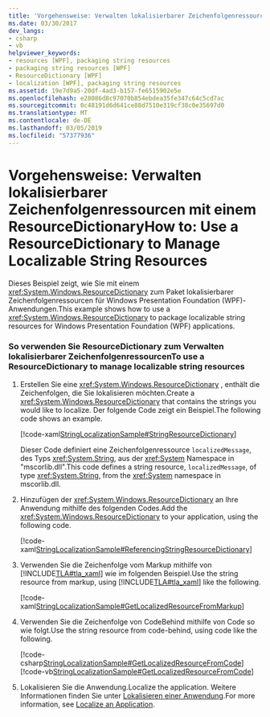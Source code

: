 ```yaml
---
title: 'Vorgehensweise: Verwalten lokalisierbarer Zeichenfolgenressourcen mit einem ResourceDictionary'
ms.date: 03/30/2017
dev_langs:
- csharp
- vb
helpviewer_keywords:
- resources [WPF], packaging string resources
- packaging string resources [WPF]
- ResourceDictionary [WPF]
- localization [WPF], packaging string resources
ms.assetid: 19e7d9a5-20df-4ad3-b157-fe6515902e5e
ms.openlocfilehash: e28086d8c97070b854ebdea35fe347c64c5cd7ac
ms.sourcegitcommit: 0c48191d6d641ce88d7510e319cf38c0e35697d0
ms.translationtype: MT
ms.contentlocale: de-DE
ms.lasthandoff: 03/05/2019
ms.locfileid: "57377936"
---
```

# <a name="how-to-use-a-resourcedictionary-to-manage-localizable-string-resources"></a><span data-ttu-id="de5d7-102">Vorgehensweise: Verwalten lokalisierbarer Zeichenfolgenressourcen mit einem ResourceDictionary</span><span class="sxs-lookup"><span data-stu-id="de5d7-102">How to: Use a ResourceDictionary to Manage Localizable String Resources</span></span>
<span data-ttu-id="de5d7-103">Dieses Beispiel zeigt, wie Sie mit einem <xref:System.Windows.ResourceDictionary> zum Paket lokalisierbarer Zeichenfolgenressourcen für Windows Presentation Foundation (WPF)-Anwendungen.</span><span class="sxs-lookup"><span data-stu-id="de5d7-103">This example shows how to use a <xref:System.Windows.ResourceDictionary> to package localizable string resources for Windows Presentation Foundation (WPF) applications.</span></span>  
  
### <a name="to-use-a-resourcedictionary-to-manage-localizable-string-resources"></a><span data-ttu-id="de5d7-104">So verwenden Sie ResourceDictionary zum Verwalten lokalisierbarer Zeichenfolgenressourcen</span><span class="sxs-lookup"><span data-stu-id="de5d7-104">To use a ResourceDictionary to manage localizable string resources</span></span>  
  
1.  <span data-ttu-id="de5d7-105">Erstellen Sie eine <xref:System.Windows.ResourceDictionary> , enthält die Zeichenfolgen, die Sie lokalisieren möchten.</span><span class="sxs-lookup"><span data-stu-id="de5d7-105">Create a <xref:System.Windows.ResourceDictionary> that contains the strings you would like to localize.</span></span> <span data-ttu-id="de5d7-106">Der folgende Code zeigt ein Beispiel.</span><span class="sxs-lookup"><span data-stu-id="de5d7-106">The following code shows an example.</span></span>  
  
     [!code-xaml[StringLocalizationSample#StringResourceDictionary](~/samples/snippets/csharp/VS_Snippets_Wpf/StringLocalizationSample/CSharp/StringResources.xaml#stringresourcedictionary)]  
  
     <span data-ttu-id="de5d7-107">Dieser Code definiert eine Zeichenfolgenressource `localizedMessage`, des Typs <xref:System.String>, aus der <xref:System> Namespace in "mscorlib.dll".</span><span class="sxs-lookup"><span data-stu-id="de5d7-107">This code defines a string resource, `localizedMessage`, of type <xref:System.String>, from the <xref:System> namespace in mscorlib.dll.</span></span>  
  
2.  <span data-ttu-id="de5d7-108">Hinzufügen der <xref:System.Windows.ResourceDictionary> an Ihre Anwendung mithilfe des folgenden Codes.</span><span class="sxs-lookup"><span data-stu-id="de5d7-108">Add the <xref:System.Windows.ResourceDictionary> to your application, using the following code.</span></span>  
  
     [!code-xaml[StringLocalizationSample#ReferencingStringResourceDictionary](~/samples/snippets/csharp/VS_Snippets_Wpf/StringLocalizationSample/CSharp/App.xaml#referencingstringresourcedictionary)]  
  
3.  <span data-ttu-id="de5d7-109">Verwenden Sie die Zeichenfolge vom Markup mithilfe von [!INCLUDE[TLA#tla_xaml](../../../../includes/tlasharptla-xaml-md.md)] wie im folgenden Beispiel.</span><span class="sxs-lookup"><span data-stu-id="de5d7-109">Use the string resource from markup, using [!INCLUDE[TLA#tla_xaml](../../../../includes/tlasharptla-xaml-md.md)] like the following.</span></span>  
  
     [!code-xaml[StringLocalizationSample#GetLocalizedResourceFromMarkup](~/samples/snippets/csharp/VS_Snippets_Wpf/StringLocalizationSample/CSharp/MainWindow.xaml#getlocalizedresourcefrommarkup)]  
  
4.  <span data-ttu-id="de5d7-110">Verwenden Sie die Zeichenfolge von CodeBehind mithilfe von Code so wie folgt.</span><span class="sxs-lookup"><span data-stu-id="de5d7-110">Use the string resource from code-behind, using code like the following.</span></span>  
  
     [!code-csharp[StringLocalizationSample#GetLocalizedResourceFromCode](~/samples/snippets/csharp/VS_Snippets_Wpf/StringLocalizationSample/CSharp/MainWindow.xaml.cs#getlocalizedresourcefromcode)]
     [!code-vb[StringLocalizationSample#GetLocalizedResourceFromCode](~/samples/snippets/visualbasic/VS_Snippets_Wpf/StringLocalizationSample/VisualBasic/MainWindow.xaml.vb#getlocalizedresourcefromcode)]  
  
5.  <span data-ttu-id="de5d7-111">Lokalisieren Sie die Anwendung.</span><span class="sxs-lookup"><span data-stu-id="de5d7-111">Localize the application.</span></span> <span data-ttu-id="de5d7-112">Weitere Informationen finden Sie unter [Lokalisieren einer Anwendung](how-to-localize-an-application.md).</span><span class="sxs-lookup"><span data-stu-id="de5d7-112">For more information, see [Localize an Application](how-to-localize-an-application.md).</span></span>
